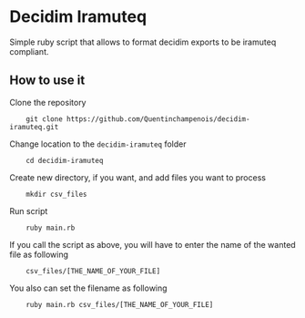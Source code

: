 # Decidim Iramuteq

Simple ruby script that allows to format decidim exports to be iramuteq compliant. 


## How to use it 

Clone the repository

```
    git clone https://github.com/Quentinchampenois/decidim-iramuteq.git
```

Change location to the `decidim-iramuteq` folder

```
    cd decidim-iramuteq
```

Create new directory, if you want, and add files you want to process

```
    mkdir csv_files
```

Run script

```
    ruby main.rb
```

If you call the script as above, you will have to enter the name of the wanted file as following

```
    csv_files/[THE_NAME_OF_YOUR_FILE]
```

You also can set the filename as following

```
    ruby main.rb csv_files/[THE_NAME_OF_YOUR_FILE]
```
